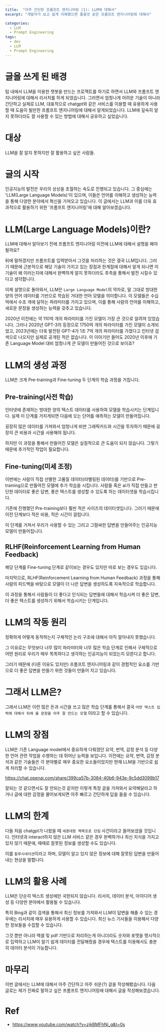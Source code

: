 ```yaml
---
title:  "아주 간단한 프롬프트 엔지니어링 (1): LLM에 대해서"
excerpt: "개발자가 보고 쉽게 이해했으면 좋을것 같은 프롬프트 엔지니어링에 대해서"

categories:
  - LLM
  - Prompt Engineering
tags:
  - dev
  - LLM
  - Prompt Engineering
---
```


# 글을 쓰게 된 배경

팀 내에서 LLM을 이용한 챗봇을 만드는 프로젝트를 하기로 하면서 LLM와 프롬프트 엔지니어링에 대해서 리서치를 하게 되었습니다. 그러면서 엄청나게 어려운 기술이 아니라 간단하고 실제로 LLM, 대표적으로 chatgpt와 같은 서비스를 이용할 때 유용하게 사용할 때 도움이 될만한 프롬프트 엔지니어링에 대해서 알게되었습니다. LLM에 깊숙히 알지 못하더라도 잘 사용할 수 있는 방법에 대해서 공유하고 싶었습니다.

# 대상

LLM을 잘 알지 못하지만 잘 활용하고 싶은 사람들.

# 글의 시작

인공지능의 발전은 우리의 상상을 초월하는 속도로 진행되고 있습니다. 그 중심에는 'LLM(Large Language Models)'이 있으며, 이들은 언어를 이해하고 생성하는 능력을 통해 다양한 분야에서 혁신을 가져오고 있습니다. 이 글에서는 LLM과 이를 더욱 효과적으로 활용하기 위한 '프롬프트 엔지니어링'에 대해 알아보겠습니다.

# LLM(Large Language Models)이란?

LLM에 대해서 알아보기 전에 프롬프트 엔지니어링 이전에 LLM에 대해서 설명을 해야될까요? 

뒤에 말하겠지만 프롬프트를 입력받아서 그것을 처리하는 것은 결국 LLM입니다. 그러기 때문에 근본적으로 해당 기술이 가지고 있는 장점과 한계점에 대해서 알게 되나면 이 기술이 왜 이러는지에 대해서 완벽하게 알지 못하더라도 추측을 통해서 발전 시킬수 있다고 생각합니다.

이제 설명으로 돌아와서, LLM은 `Large Language Model`의 약자로, 말 그대로 방대한 양의 언어 데이터를 기반으로 학습된 거대한 언어 모델을 의미합니다. 이 모델들은 수십억에서 수조 개에 달하는 파라미터를 가지고 있으며, 이를 통해 사람의 언어를 이해하고, 새로운 문장을 생성하는 능력을 갖추고 있습니다.

2020년 이전에는 약 110억 개의 파라미터를 가진 모델이 가장 큰 것으로 알려져 있었습니다. 그러나 2020년 GPT-3의 등장으로 1750억 개의 파라미터를 가진 모델이 소개되었고, 2023년에는 더욱 발전된 GPT-4가 1조 7억 개의 파라미터를 가졌다고 인터넷 검색으로 나오지만 실제로 공개된 적은 없습니다. 이 이야기만 들어도 2020년 이후에 기존 Language Model 대비 엄청나게 큰 모델이 만들어진 것으로 보이죠? 

# LLM의 생성 과정

LLM은 크게 Pre-training과 Fine-tuning 두 단계의 학습 과정을 거칩니다.

## Pre-training(사전 학습)

인터넷에 존재하는 방대한 양의 텍스트 데이터를 사용하여 모델을 학습시키는 단계입니다. 실제 이 단계를 거치게되면 다음에 오는 단어를 예측하는 모델이 만들어집니다.

굉장히 많은 데이터를 가져와서 엄청나게 비싼 그래픽카드와 시간을 투자하기 때문에 굉장히 큰 비용과 시간을 사용해야 됩니다.

하지만 이 과정을 통해서 만들어진 모델은 실질적으로 큰 도움이 되지 않습니다. 그렇기 때문에 추가적인 작업이 필요합니다.

## Fine-tuning(미세 조정)

이번에는 사람이 직접 선별한 고품질 데이터(라벨링된 데이터)를 기반으로 Pre-training으로 만들어진 모델에 추가 학습을 시킵니다. 사람들 혹은 ai가 직접 만들고 판단한 데이터로 좋은 답변, 좋은 텍스트를 생성할 수 있도록 하는 데이터셋을 학습시킵니다.

기존에 진행했던 Pre-training보다 훨씬 적은 사이즈의 데이터셋입니다. 그러기 때문에 이전 단계보다 적은 비용, 적은 시간이 걸립니다.

이 단계를 거쳐서 우리가 사용할 수 있는 그리고 그럴싸한 답변을 만들어주는 인공지능 모델이 만들어집니다.

## RLHF(Reinforcement Learning from Human Feedback)

해당 단계를 Fine-tuning 단계로 같이보는 경우도 있지만 따로 보는 경우도 있습니다. 

마지막으로, RLHF(Reinforcement Learning from Human Feedback) 과정을 통해 사람의 피드백을 바탕으로 모델이 더 나은 답변을 생성하도록 지속적으로 학습합니다.

이 과정을 통해서 사람들이 더 좋다고 인식되는 답변들에 대해서 학습시켜 더 좋은 답변, 더 좋은 텍스트를 생성하기 위해서 학습시키는 단계입니다.

# LLM의 작동 원리

정확하게 어떻게 동작하는지 구체적인 논리 구조에 대해서 아직 알아내지 못했습니다.

그 이유로는 무엇보다 너무 많이 파라미터와 너무 많은 학습 단계로 인해서 구체적으로 어떤 원리로 우리가 매우 똑똑하다고 생각하는 인공지능이 되었는지 모른다고 합니다.

그러기 때문에 (다른 이유도 있지만) 프롬프트 엔지니어링과 같이 경험적인 요소를 기반으로 더 좋은 답변을 만들기 위한 것들이 만들어 지고 있습니다.

# 그래서 LLM은?

그래서 LLM은 이런 많은 돈과 시간을 쓰고 많은 학습 단계를 통해서 결국 `어떤 텍스트 입력에 대해서 뒤에 올 문장을 아주 잘 만드는 모델` 이라고 할 수 있습니다.

# LLM의 장점

LLM은 기존 Language model에서 중요하게 다뤄졌던 요약, 번역, 감정 분석 등 다양한 언어 관련 작업을 수행하는 데 뛰어난 능력을 보입니다. 이전에는 요약, 번역, 감정 분석과 같은 기술들은 각 분야별로 매우 중요한 요소들이었지만 현재 LLM을 기반으로 쉽게 처리할 수 있습니다.

https://chat.openai.com/share/399ca57b-3084-40b6-943e-9c5dd3099b17

잘되는 것 같으면서도 잘 안되는것 같지만 이렇게 특정 글을 가져와서 요약해달라고 하거나 글에 대한 감정을 물어보게되면 아주 빠르고 간단하게 답을 들을 수 있습니다.

# LLM의 한계

다들 처음 chatgpt가 나왔을 때 `세종대왕 맥북프로 던짐` 사건이라고 들어보셨을 것입니다. 인터넷과 interact하지 않은 LLM 서비스 같은 경우 완벽하거나 최신 지식을 가지고 있지 않기 때문에, 때때로 잘못된 정보를 생성할 수도 있습니다. 

이를 `할루시네이션`이라고 하며, 모델이 알고 있지 않은 정보에 대해 잘못된 답변을 만들어내는 현상을 말합니다. 


# LLM의 활용 사례

LLM은 단순히 텍스트 생성에만 국한되지 않습니다. 리서치, 데이터 분석, 아이디어 생성 등 다양한 분야에서 활용될 수 있습니다. 

특히 Bing과 같이 검색을 통해서 최신 정보를 가져와서 LLM이 답변을 해줄 수 있는 경우에는 리서치에 매우 유용하게 사용할 수 있습니다. 최신 뉴스 기사들을 이용해서 다양한 정보들을 수집할 수 있습니다. 

그것 뿐만 아니라 엑셀 및 pdf 기반으로 처리하는게 아니더라도 숫자와 포맷을 명시적으로 입력하고 LLM이 알기 쉽게 데이터를 전달해줬을 경우에 텍스트를 이용해서도 충분히 데이터 분석이 가능합니다.

# 마무리

이번 글에서는 LLM에 대해서 아주 간단하고 아주 쉬운(?) 글을 작성해봤습니다. 다음 글로는 제가 진짜로 말하고 싶은 프롬프트 엔지니어링에 대해서 글을 작성해보겠습니다.

# Ref

- https://www.youtube.com/watch?v=zjkBMFhNj_g&t=0s
